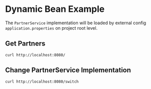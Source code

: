 # Dynamic Bean Example

The ``PartnerService`` implementation will be loaded by external config ``application.properties`` on project root level. 

## Get Partners
```shell
curl http://localhost:8080/
```

## Change PartnerService Implementation
```shell
curl http://localhost:8080/switch
```
